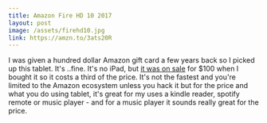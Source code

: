 ```yaml
---
title: Amazon Fire HD 10 2017
layout: post
image: /assets/firehd10.jpg
link: https://amzn.to/3ats20R
---
```


I was given a hundred dollar Amazon gift card a few years back so I picked up this tablet. It's ..fine. It's no iPad, but [it was on sale](https://amzn.to/3ats20R) for $100 when I bought it so it costs a third of the price. It's not the fastest and you're limited to the Amazon ecosystem unless you hack it but for the price and what you do using tablet, it's great for my uses a kindle reader, spotify remote or music player - and for a music player it sounds really great for the price.